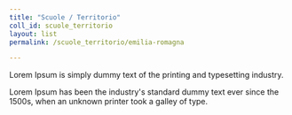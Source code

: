 ```yaml
---
title: "Scuole / Territorio"
coll_id: scuole_territorio
layout: list
permalink: /scuole_territorio/emilia-romagna

---
```



Lorem Ipsum is simply dummy text of the printing and typesetting industry.

Lorem Ipsum has been the industry's standard dummy text ever since the 1500s, when an unknown printer took a galley of type.

